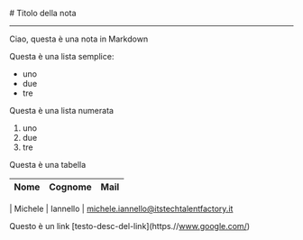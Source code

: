 \# Titolo della nota



---



Ciao, questa è una nota in Markdown



Questa è una lista semplice:

* uno
* due
* tre



Questa è una lista numerata

1. uno
2. due
3. tre



Questa è una tabella


| Nome | Cognome | Mail |
| --- | --- | --- |

| Michele | Iannello | michele.iannello@itstechtalentfactory.it



Questo è un link \[testo-desc-del-link](https.//www.google.com/)

